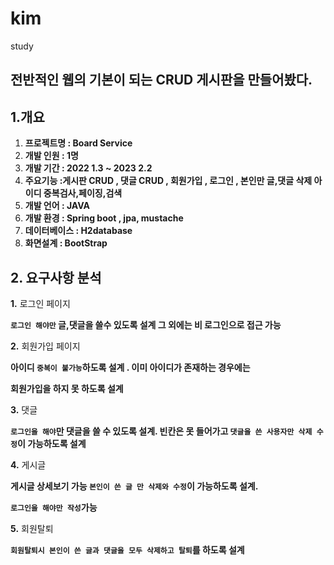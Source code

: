 # kim
study
## **전반적인 웹의 기본이 되는 CRUD 게시판을 만들어봤다.**

## 1.개요

1. **프로젝트명 : Board Service**
2. **개발 인원 : 1명**
3. **개발 기간 :  2022 1.3 ~ 2023 2.2**
4. **주요기능 :게시판 CRUD , 댓글 CRUD , 회원가입 , 로그인 , 본인만 글,댓글 삭제 아이디 중복검사,페이징,검색**
5. **개발 언어 : JAVA** 
6. **개발 환경 : Spring boot , jpa, mustache**
7. **데이터베이스 : H2database**
8. **화면설계 : BootStrap**

## 2. 요구사항 분석

 **1.** 로그인 페이지

**`로그인 해야만` 글,댓글을 쓸수 있도록 설계 그 외에는 비 로그인으로 접근 가능**

**2.** 회원가입 페이지

**아이디 `중복이 불가능`하도록 설계 . 이미 아이디가 존재하는 경우에는** 

**회원가입을 하지 못 하도록 설계**

**3.** 댓글

**`로그인을 해야`만 댓글을 쓸 수 있도록 설계. 빈칸은 못 들어가고 `댓글을 쓴 사용자만 삭제 수정`이 가능하도록 설계**

**4.** 게시글

**게시글 상세보기 가능 `본인이 쓴 글 만 삭제와 수정`이 가능하도록 설계.**

**`로그인을 해야만 작성`가능**

**5.** 회원탈퇴

**`회원탈퇴시 본인이 쓴 글과 댓글을 모두 삭제하고 탈퇴`를 하도록 설계**
